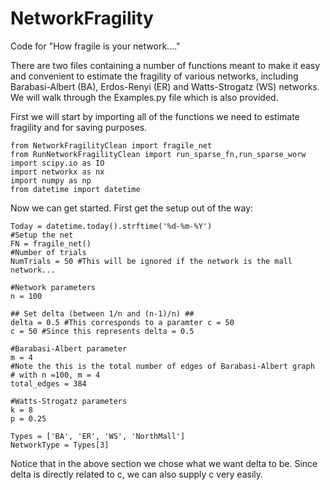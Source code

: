 # NetworkFragility
Code for "How fragile is your network...."

There are two files containing a number of functions meant to make it easy and convenient to estimate the fragility of various networks, including Barabasi-Albert (BA), Erdos-Renyi (ER) and Watts-Strogatz (WS) networks. We will walk through the Examples.py file which is also provided. 

First we will start by importing all of the functions we need to estimate fragility and for saving purposes.

```
from NetworkFragilityClean import fragile_net
from RunNetworkFragilityClean import run_sparse_fn,run_sparse_worw
import scipy.io as IO
import networkx as nx
import numpy as np
from datetime import datetime 
```

Now we can get started. First get the setup out of the way:

```
Today = datetime.today().strftime('%d-%m-%Y')
#Setup the net
FN = fragile_net()
#Number of trials
NumTrials = 50 #This will be ignored if the network is the mall network...

#Network parameters
n = 100

## Set delta (between 1/n and (n-1)/n) ##
delta = 0.5 #This corresponds to a paramter c = 50
c = 50 #Since this represents delta = 0.5

#Barabasi-Albert parameter
m = 4
#Note the this is the total number of edges of Barabasi-Albert graph
# with n =100, m = 4
total_edges = 384

#Watts-Strogatz parameters
k = 8
p = 0.25

Types = ['BA', 'ER', 'WS', 'NorthMall']
NetworkType = Types[3]
```
Notice that in the above section we chose what we want delta to be. Since delta is directly related to c, we can also supply c very easily. 
